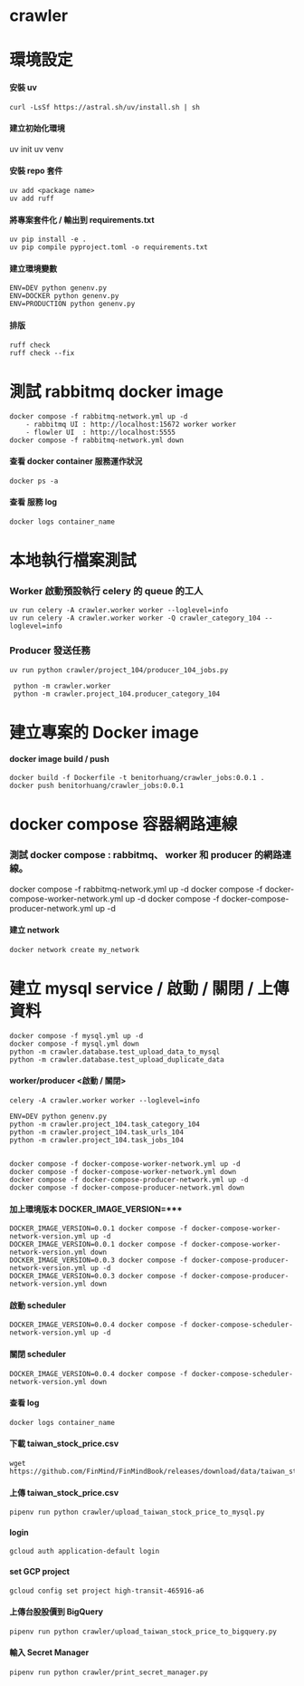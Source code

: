 # crawler

# 環境設定

#### 安裝 uv
<!-- https://docs.astral.sh/uv/getting-started/installation/#standalone-installer -->
    curl -LsSf https://astral.sh/uv/install.sh | sh


#### 建立初始化環境
   uv init
   uv venv


#### 安裝 repo 套件
    uv add <package name>
    uv add ruff


#### 將專案套件化 / 輸出到 requirements.txt
    uv pip install -e .
    uv pip compile pyproject.toml -o requirements.txt


#### 建立環境變數
    ENV=DEV python genenv.py
    ENV=DOCKER python genenv.py
    ENV=PRODUCTION python genenv.py


#### 排版
    ruff check
    ruff check --fix


# 測試 rabbitmq docker image
    docker compose -f rabbitmq-network.yml up -d
        - rabbitmq UI : http://localhost:15672 worker worker
        - flowler UI  : http://localhost:5555
    docker compose -f rabbitmq-network.yml down


#### 查看 docker container 服務運作狀況
    docker ps -a

#### 查看 服務 log
    docker logs container_name    


# 本地執行檔案測試
### Worker 啟動預設執行 celery 的 queue 的工人
    uv run celery -A crawler.worker worker --loglevel=info
    uv run celery -A crawler.worker worker -Q crawler_category_104 --loglevel=info
### Producer 發送任務
    uv run python crawler/project_104/producer_104_jobs.py

<!-- 任務流程：producer 負責生成並分發任務，而 worker 負責接收並執行這些任務 -->
     python -m crawler.worker
     python -m crawler.project_104.producer_category_104




# 建立專案的 Docker image

####  docker image build / push
    docker build -f Dockerfile -t benitorhuang/crawler_jobs:0.0.1 .
    docker push benitorhuang/crawler_jobs:0.0.1



# docker compose 容器網路連線
<!-- 建立 docker image 連線通道 -->
### 測試 docker compose : rabbitmq、 worker 和 producer 的網路連線。
docker compose -f rabbitmq-network.yml up -d
docker compose -f docker-compose-worker-network.yml up -d
docker compose -f docker-compose-producer-network.yml up -d



#### 建立 network
    docker network create my_network

# 建立 mysql service / 啟動 / 關閉 / 上傳資料
    docker compose -f mysql.yml up -d
    docker compose -f mysql.yml down
    python -m crawler.database.test_upload_data_to_mysql
    python -m crawler.database.test_upload_duplicate_data


####   worker/producer  <啟動 / 關閉>
    celery -A crawler.worker worker --loglevel=info
    
    ENV=DEV python genenv.py
    python -m crawler.project_104.task_category_104
    python -m crawler.project_104.task_urls_104
    python -m crawler.project_104.task_jobs_104


    docker compose -f docker-compose-worker-network.yml up -d
    docker compose -f docker-compose-worker-network.yml down
    docker compose -f docker-compose-producer-network.yml up -d
    docker compose -f docker-compose-producer-network.yml down
    
#### 加上環境版本 DOCKER_IMAGE_VERSION=***
    DOCKER_IMAGE_VERSION=0.0.1 docker compose -f docker-compose-worker-network-version.yml up -d
    DOCKER_IMAGE_VERSION=0.0.1 docker compose -f docker-compose-worker-network-version.yml down
    DOCKER_IMAGE_VERSION=0.0.3 docker compose -f docker-compose-producer-network-version.yml up -d
    DOCKER_IMAGE_VERSION=0.0.3 docker compose -f docker-compose-producer-network-version.yml down



#### 啟動 scheduler

    DOCKER_IMAGE_VERSION=0.0.4 docker compose -f docker-compose-scheduler-network-version.yml up -d

#### 關閉 scheduler

    DOCKER_IMAGE_VERSION=0.0.4 docker compose -f docker-compose-scheduler-network-version.yml down

#### 查看 log

    docker logs container_name

#### 下載 taiwan_stock_price.csv

    wget https://github.com/FinMind/FinMindBook/releases/download/data/taiwan_stock_price.csv

#### 上傳 taiwan_stock_price.csv

    pipenv run python crawler/upload_taiwan_stock_price_to_mysql.py

#### login
    gcloud auth application-default login

#### set GCP project
    gcloud config set project high-transit-465916-a6

#### 上傳台股股價到 BigQuery
    pipenv run python crawler/upload_taiwan_stock_price_to_bigquery.py

#### 輸入 Secret Manager
    pipenv run python crawler/print_secret_manager.py
